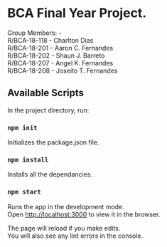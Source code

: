 # BCA Final Year Project.

Group Members: - \
  R/BCA-18-118 - Charlton Dias\
  R/BCA-18-201 - Aaron C. Fernandes\
  R/BCA-18-202 - Shaun J. Barreto\
  R/BCA-18-207 - Angel K. Fernandes\
  R/BCA-18-208 - Joseito T. Fernandes



## Available Scripts

In the project directory, run:

### `npm init`

Initializes the package.json file.

### `npm install`

Installs all the dependancies.

### `npm start`

Runs the app in the development mode.\
Open [http://localhost:3000](http://localhost:3000) to view it in the browser.

The page will reload if you make edits.\
You will also see any lint errors in the console.





